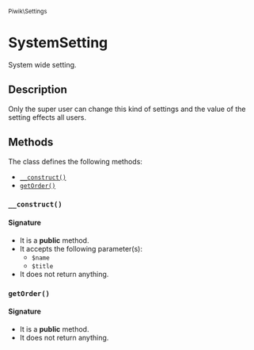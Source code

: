 <small>Piwik\Settings</small>

SystemSetting
=============

System wide setting.

Description
-----------

Only the super user can change this kind of settings and the value of the setting effects all
users.


Methods
-------

The class defines the following methods:

- [`__construct()`](#__construct)
- [`getOrder()`](#getOrder)

### `__construct()` <a name="__construct"></a>

#### Signature

- It is a **public** method.
- It accepts the following parameter(s):
    - `$name`
    - `$title`
- It does not return anything.

### `getOrder()` <a name="getOrder"></a>

#### Signature

- It is a **public** method.
- It does not return anything.

